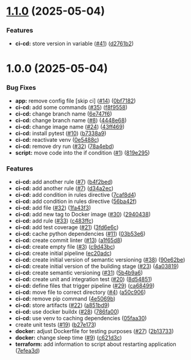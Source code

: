 # [1.1.0](https://gitlab.com/jakubkoziel992/SkillSet/compare/v1.0.0...v1.1.0) (2025-05-04)


### Features

* **ci-cd:** store version in variable ([#41](https://gitlab.com/jakubkoziel992/SkillSet/issues/41)) ([d2761b2](https://gitlab.com/jakubkoziel992/SkillSet/commit/d2761b28c101e8fc729de92a7b260781efec6a5d))

# 1.0.0 (2025-05-04)


### Bug Fixes

* **app:** remove config file [skip ci] ([#14](https://gitlab.com/jakubkoziel992/SkillSet/issues/14)) ([0bf7182](https://gitlab.com/jakubkoziel992/SkillSet/commit/0bf7182a1063fc87c0e705c0ef548d1838ab457a))
* **ci-cd:** add some commands ([#35](https://gitlab.com/jakubkoziel992/SkillSet/issues/35)) ([f8f9558](https://gitlab.com/jakubkoziel992/SkillSet/commit/f8f955815dc54ac82dbf61c5678cf6920620473b))
* **ci-cd:** change branch name ([6e747f6](https://gitlab.com/jakubkoziel992/SkillSet/commit/6e747f6f9fd145e68b180661fb3916ff54e3a570))
* **ci-cd:** change branch name ([#8](https://gitlab.com/jakubkoziel992/SkillSet/issues/8)) ([4448e68](https://gitlab.com/jakubkoziel992/SkillSet/commit/4448e685e99d2ca0579361d03c50f0ae26036c34))
* **ci-cd:** change image name ([#24](https://gitlab.com/jakubkoziel992/SkillSet/issues/24)) ([43ff469](https://gitlab.com/jakubkoziel992/SkillSet/commit/43ff469515fcf37c8c2c10ce9313f5da338cc98e))
* **ci-cd:** install pytest ([#10](https://gitlab.com/jakubkoziel992/SkillSet/issues/10)) ([b7338a9](https://gitlab.com/jakubkoziel992/SkillSet/commit/b7338a966ca1a9b36cafc799f503a43da6b090a8))
* **ci-cd:** reactivate venv ([0e5488c](https://gitlab.com/jakubkoziel992/SkillSet/commit/0e5488c084a57e8f1a19e9f14edc1028e82c6f6d))
* **ci-cd:** remove dry run ([#32](https://gitlab.com/jakubkoziel992/SkillSet/issues/32)) ([78a4ebd](https://gitlab.com/jakubkoziel992/SkillSet/commit/78a4ebd5d391c8446a91073506b30aab5633f088))
* **script:** move code into the if condition ([#1](https://gitlab.com/jakubkoziel992/SkillSet/issues/1)) ([819e295](https://gitlab.com/jakubkoziel992/SkillSet/commit/819e295f3b592068bdec6698c7cdf33989c18410))


### Features

* **ci-cd:** add another rule ([#7](https://gitlab.com/jakubkoziel992/SkillSet/issues/7)) ([b4f2bed](https://gitlab.com/jakubkoziel992/SkillSet/commit/b4f2bed5286fd632b49a2e7f4539f0ccabd6e345))
* **ci-cd:** add another rule ([#7](https://gitlab.com/jakubkoziel992/SkillSet/issues/7)) ([d34a2ec](https://gitlab.com/jakubkoziel992/SkillSet/commit/d34a2ecaa12fa7828cb5799628c4894e6dcfed3d))
* **ci-cd:** add condition in rules directive ([7caf8d4](https://gitlab.com/jakubkoziel992/SkillSet/commit/7caf8d4e4e7184a34aae2251e027c0aa1cdc5019))
* **ci-cd:** add condition in rules directive ([56ba42f](https://gitlab.com/jakubkoziel992/SkillSet/commit/56ba42f90bfe605e3c2943e692926a2aafb1abaf))
* **ci-cd:** add file ([#32](https://gitlab.com/jakubkoziel992/SkillSet/issues/32)) ([1fa43f3](https://gitlab.com/jakubkoziel992/SkillSet/commit/1fa43f3ddf188f25e7f687502ef9dbd53e0c0397))
* **ci-cd:** add new tag to Docker image ([#30](https://gitlab.com/jakubkoziel992/SkillSet/issues/30)) ([2940438](https://gitlab.com/jakubkoziel992/SkillSet/commit/2940438566bd7472b58188bf7545371dc0fe6b70))
* **ci-cd:** add rule ([#33](https://gitlab.com/jakubkoziel992/SkillSet/issues/33)) ([c483ffc](https://gitlab.com/jakubkoziel992/SkillSet/commit/c483ffcaf60b1400f8bf8fe2ef3889979c78cce8))
* **ci-cd:** add test coverage ([#21](https://gitlab.com/jakubkoziel992/SkillSet/issues/21)) ([3fd6e6c](https://gitlab.com/jakubkoziel992/SkillSet/commit/3fd6e6cb96717f9e7a5f0902bca20798218f7ffc))
* **ci-cd:** cache python dependencies ([#11](https://gitlab.com/jakubkoziel992/SkillSet/issues/11)) ([03b53e6](https://gitlab.com/jakubkoziel992/SkillSet/commit/03b53e6f660891a58eb6422813082d64720c5f6e))
* **ci-cd:** create commit linter ([#13](https://gitlab.com/jakubkoziel992/SkillSet/issues/13)) ([a1f65d8](https://gitlab.com/jakubkoziel992/SkillSet/commit/a1f65d8ea525c9cdcf784323ef5c34cfcd793749))
* **ci-cd:** create empty file ([#3](https://gitlab.com/jakubkoziel992/SkillSet/issues/3)) ([c9d43bc](https://gitlab.com/jakubkoziel992/SkillSet/commit/c9d43bc5a28c93c327910dd583d83357547aa529))
* **ci-cd:** create initial pipeline ([ec20adc](https://gitlab.com/jakubkoziel992/SkillSet/commit/ec20adc4c5b360d34688173c47b3a2b63c309654))
* **ci-cd:** create initial version of semantic versioning ([#38](https://gitlab.com/jakubkoziel992/SkillSet/issues/38)) ([90e62be](https://gitlab.com/jakubkoziel992/SkillSet/commit/90e62befd0e1155c7b4a41882473bab83cad2de0))
* **ci-cd:** create initial version of the building stage ([#23](https://gitlab.com/jakubkoziel992/SkillSet/issues/23)) ([4a03819](https://gitlab.com/jakubkoziel992/SkillSet/commit/4a038197b22525fa1f039860725569fe714b06ca))
* **ci-cd:** create semantic versioning ([#31](https://gitlab.com/jakubkoziel992/SkillSet/issues/31)) ([5b4b9a6](https://gitlab.com/jakubkoziel992/SkillSet/commit/5b4b9a63ea244ea450d1a62baf005b0a2f2434a5))
* **ci-cd:** create unit and integration test ([#20](https://gitlab.com/jakubkoziel992/SkillSet/issues/20)) ([8d54851](https://gitlab.com/jakubkoziel992/SkillSet/commit/8d54851f2194014cb181e479e4e092b73654d22a))
* **ci-cd:** define files that trigger pipeline ([#29](https://gitlab.com/jakubkoziel992/SkillSet/issues/29)) ([ca68499](https://gitlab.com/jakubkoziel992/SkillSet/commit/ca68499c118a52f0ae00307ad27be6c251e209fb))
* **ci-cd:** move file to correct directory ([#4](https://gitlab.com/jakubkoziel992/SkillSet/issues/4)) ([a50c906](https://gitlab.com/jakubkoziel992/SkillSet/commit/a50c906b5463ef031f16ac9715c936f84e9380b9))
* **ci-cd:** remove pip command ([4e5069b](https://gitlab.com/jakubkoziel992/SkillSet/commit/4e5069b54760e75e4a17e8eefa36f465871efeff))
* **ci-cd:** store artifacts ([#22](https://gitlab.com/jakubkoziel992/SkillSet/issues/22)) ([a851bd9](https://gitlab.com/jakubkoziel992/SkillSet/commit/a851bd9e32839f35ee43cf2db46dbca08dda6980))
* **ci-cd:** use docker buildx ([#28](https://gitlab.com/jakubkoziel992/SkillSet/issues/28)) ([786fa00](https://gitlab.com/jakubkoziel992/SkillSet/commit/786fa003025a302b9a73d4579cd07fc8418f9bd9))
* **ci-cd:** use venv to caching dependencies ([05faa30](https://gitlab.com/jakubkoziel992/SkillSet/commit/05faa30cc76f20f18bbcaefb9ae38defc2713673))
* create unit tests ([#19](https://gitlab.com/jakubkoziel992/SkillSet/issues/19)) ([b27e173](https://gitlab.com/jakubkoziel992/SkillSet/commit/b27e1733d64c2c703fd078a890275b178626b6c5))
* **docker:** adjust Dockerfile for testing purposes ([#27](https://gitlab.com/jakubkoziel992/SkillSet/issues/27)) ([2b13733](https://gitlab.com/jakubkoziel992/SkillSet/commit/2b13733a20c63678900ca06f1a9a941216289610))
* **docker:** change sleep time ([#9](https://gitlab.com/jakubkoziel992/SkillSet/issues/9)) ([c621d3c](https://gitlab.com/jakubkoziel992/SkillSet/commit/c621d3c892282ec5e6d1b1316b2ffcc8af731e21))
* **terraform:** add information to script about restarting application ([7efea3d](https://gitlab.com/jakubkoziel992/SkillSet/commit/7efea3da0e29ae9179d1ce901bb9f53a7c5d9fa4))
